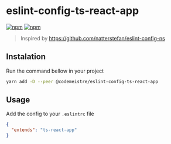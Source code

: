 # eslint-config-ts-react-app

[![npm](https://img.shields.io/npm/v/@codemeistre/eslint-config-ts-react-app.svg)](https://www.npmjs.com/package/@codemeistre/eslint-config-ts-react-app)
[![npm](https://img.shields.io/npm/dt/@codemeistre/eslint-config-ts-react-app.svg)](https://www.npmjs.com/package/@codemeistre/eslint-config-ts-react-app)

> Inspired by https://github.com/natterstefan/eslint-config-ns

## Instalation

Run the command bellow in your project

```bash
yarn add -D --peer @codemeistre/eslint-config-ts-react-app
```

## Usage

Add the config to your `.eslintrc` file

```json
{
  "extends": "ts-react-app"
}
```
